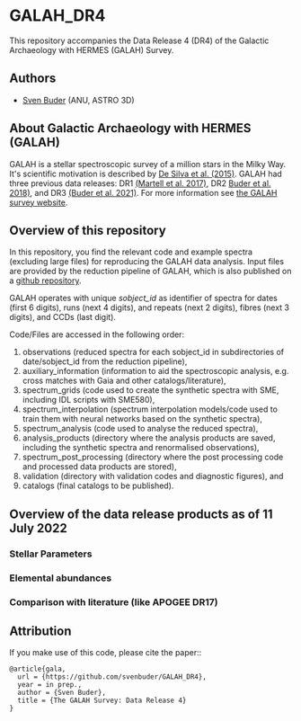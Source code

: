 # GALAH_DR4

This repository accompanies the Data Release 4 (DR4) of the Galactic Archaeology with HERMES (GALAH) Survey.

## Authors
- [Sven Buder](https://github.com/svenbuder) (ANU, ASTRO 3D)

## About Galactic Archaeology with HERMES (GALAH)

GALAH is a stellar spectroscopic survey of a million stars in the Milky Way. It's scientific motivation is described by [De Silva et al. (2015)](http://adsabs.harvard.edu/abs/2015MNRAS.449.2604D). GALAH had three previous data releases: DR1 [(Martell et al. 2017)](https://ui.adsabs.harvard.edu/abs/2017MNRAS.465.3203M), DR2 [Buder et al. 2018)](https://ui.adsabs.harvard.edu/abs/2018MNRAS.478.4513B), and DR3 [(Buder et al. 2021)](https://ui.adsabs.harvard.edu/abs/2021MNRAS.506..150B). For more information see [the GALAH survey website](https://www.galah-survey.org).

## Overview of this repository

In this repository, you find the relevant code and example spectra (excluding large files) for reproducing the GALAH data analysis. Input files are provided by the reduction pipeline of GALAH, which is also published on a [github repository](https://github.com/sheliak/galah_reduction).

GALAH operates with unique *sobject_id* as identifier of spectra for dates (first 6 digits), runs (next 4 digits), and repeats (next 2 digits), fibres (next 3 digits), and CCDs (last digit).

Code/Files are accessed in the following order:
1. observations (reduced spectra for each sobject_id in subdirectories of date/sobject_id from the reduction pipeline),
2. auxiliary_information (information to aid the spectroscopic analysis, e.g. cross matches with Gaia and other catalogs/literature),
3. spectrum_grids (code used to create the synthetic spectra with SME, including IDL scripts with SME580),
4. spectrum_interpolation (spectrum interpolation models/code used to train them with neural networks based on the synthetic spectra), 
5. spectrum_analysis (code used to analyse the reduced spectra),
6. analysis_products (directory where the analysis products are saved, including the synthetic spectra and renormalised observations),
7. spectrum_post_processing (directory where the post processing code and processed data products are stored),
8. validation (directory with validation codes and diagnostic figures), and
9. catalogs (final catalogs to be published).

## Overview of the data release products as of 11 July 2022

### Stellar Parameters

### Elemental abundances

### Comparison with literature (like APOGEE DR17)

Attribution
-----------

If you make use of this code, please cite the paper::

    @article{gala,
      url = {https://github.com/svenbuder/GALAH_DR4},
      year = in prep.,
      author = {Sven Buder},
      title = {The GALAH Survey: Data Release 4}
    }
